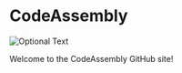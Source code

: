 # CodeAssembly 
![Optional Text](../Assets/CodeClub_Logo.png)<p>
Welcome to the CodeAssembly GitHub site!
